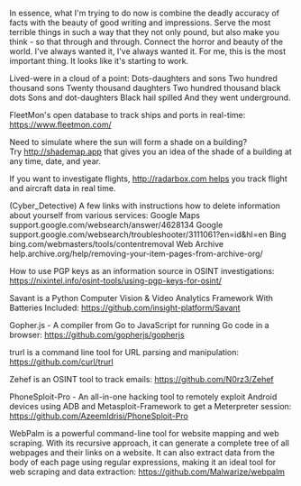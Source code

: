 In essence, what I'm trying to do now is combine the deadly accuracy of facts with the beauty of good writing and impressions. Serve the most terrible things in such a way that they not only pound, but also make you think - so that through and through. Connect the horror and beauty of the world. I've always wanted it, I've always wanted it. For me, this is the most important thing. It looks like it's starting to work.


Lived-were in a cloud of a point:
Dots-daughters and sons
Two hundred thousand sons
Twenty thousand daughters
Two hundred thousand black dots
Sons and dot-daughters
Black hail spilled
And they went underground.



FleetMon's open database to track ships and ports in real-time: https://www.fleetmon.com/

Need to simulate where the sun will form a shade on a building? Try http://shademap.app that gives you an idea of the shade of a building at any time, date, and year.

If you want to investigate flights, http://radarbox.com helps you track flight and aircraft data in real time.

(Cyber_Detective) A few links with instructions how to delete information about yourself from various services:
Google Maps support.google.com/websearch/answer/4628134
Google support.google.com/websearch/troubleshooter/3111061?en=id&hl=en
Bing bing.com/webmasters/tools/contentremoval
Web Archive help.archive.org/help/removing-your-item-pages-from-archive-org/

How to use PGP keys as an information source in OSINT investigations: https://nixintel.info/osint-tools/using-pgp-keys-for-osint/

Savant is a Python Computer Vision & Video Analytics Framework With Batteries Included: https://github.com/insight-platform/Savant

Gopher.js - A compiler from Go to JavaScript for running Go code in a browser: https://github.com/gopherjs/gopherjs

trurl is a command line tool for URL parsing and manipulation: https://github.com/curl/trurl

Zehef is an OSINT tool to track emails: https://github.com/N0rz3/Zehef

PhoneSploit-Pro - An all-in-one hacking tool to remotely exploit Android devices using ADB and Metasploit-Framework to get a Meterpreter session: https://github.com/AzeemIdrisi/PhoneSploit-Pro

WebPalm is a powerful command-line tool for website mapping and web scraping. With its recursive approach, it can generate a complete tree of all webpages and their links on a website. It can also extract data from the body of each page using regular expressions, making it an ideal tool for web scraping and data extraction: https://github.com/Malwarize/webpalm

